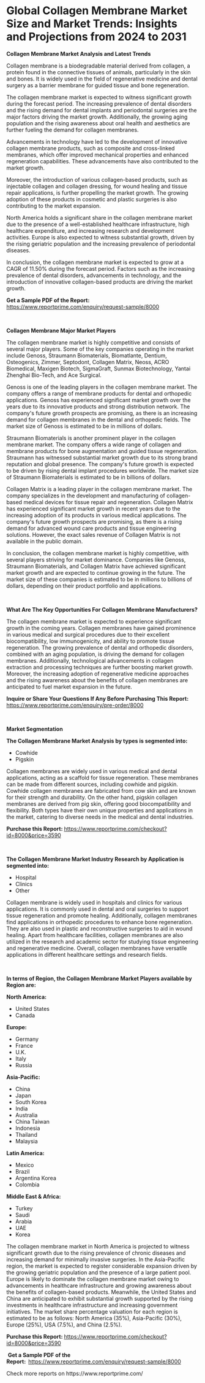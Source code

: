 <p><h1>Global Collagen Membrane Market Size and Market Trends: Insights and Projections from 2024 to 2031</h1></p><p><strong>Collagen Membrane Market Analysis and Latest Trends</strong></p>
<p><p>Collagen membrane is a biodegradable material derived from collagen, a protein found in the connective tissues of animals, particularly in the skin and bones. It is widely used in the field of regenerative medicine and dental surgery as a barrier membrane for guided tissue and bone regeneration.</p><p>The collagen membrane market is expected to witness significant growth during the forecast period. The increasing prevalence of dental disorders and the rising demand for dental implants and periodontal surgeries are the major factors driving the market growth. Additionally, the growing aging population and the rising awareness about oral health and aesthetics are further fueling the demand for collagen membranes.</p><p>Advancements in technology have led to the development of innovative collagen membrane products, such as composite and cross-linked membranes, which offer improved mechanical properties and enhanced regeneration capabilities. These advancements have also contributed to the market growth.</p><p>Moreover, the introduction of various collagen-based products, such as injectable collagen and collagen dressing, for wound healing and tissue repair applications, is further propelling the market growth. The growing adoption of these products in cosmetic and plastic surgeries is also contributing to the market expansion.</p><p>North America holds a significant share in the collagen membrane market due to the presence of a well-established healthcare infrastructure, high healthcare expenditure, and increasing research and development activities. Europe is also expected to witness substantial growth, driven by the rising geriatric population and the increasing prevalence of periodontal diseases.</p><p>In conclusion, the collagen membrane market is expected to grow at a CAGR of 11.50% during the forecast period. Factors such as the increasing prevalence of dental disorders, advancements in technology, and the introduction of innovative collagen-based products are driving the market growth.</p></p>
<p><strong>Get a Sample PDF of the Report:&nbsp;</strong> <a href="https://www.reportprime.com/enquiry/request-sample/8000">https://www.reportprime.com/enquiry/request-sample/8000</a></p>
<p>&nbsp;</p>
<p><strong>Collagen Membrane Major Market Players</strong></p>
<p><p>The collagen membrane market is highly competitive and consists of several major players. Some of the key companies operating in the market include Genoss, Straumann Biomaterials, Biomatlante, Dentium, Osteogenics, Zimmer, Septodont, Collagen Matrix, Neoss, ACRO Biomedical, Maxigen Biotech, SigmaGraft, Sunmax Biotechnology, Yantai Zhenghai Bio-Tech, and Ace Surgical.</p><p>Genoss is one of the leading players in the collagen membrane market. The company offers a range of membrane products for dental and orthopedic applications. Genoss has experienced significant market growth over the years due to its innovative products and strong distribution network. The company's future growth prospects are promising, as there is an increasing demand for collagen membranes in the dental and orthopedic fields. The market size of Genoss is estimated to be in millions of dollars.</p><p>Straumann Biomaterials is another prominent player in the collagen membrane market. The company offers a wide range of collagen and membrane products for bone augmentation and guided tissue regeneration. Straumann has witnessed substantial market growth due to its strong brand reputation and global presence. The company's future growth is expected to be driven by rising dental implant procedures worldwide. The market size of Straumann Biomaterials is estimated to be in billions of dollars.</p><p>Collagen Matrix is a leading player in the collagen membrane market. The company specializes in the development and manufacturing of collagen-based medical devices for tissue repair and regeneration. Collagen Matrix has experienced significant market growth in recent years due to the increasing adoption of its products in various medical applications. The company's future growth prospects are promising, as there is a rising demand for advanced wound care products and tissue engineering solutions. However, the exact sales revenue of Collagen Matrix is not available in the public domain.</p><p>In conclusion, the collagen membrane market is highly competitive, with several players striving for market dominance. Companies like Genoss, Straumann Biomaterials, and Collagen Matrix have achieved significant market growth and are expected to continue growing in the future. The market size of these companies is estimated to be in millions to billions of dollars, depending on their product portfolio and applications.</p></p>
<p>&nbsp;</p>
<p><strong>What Are The Key Opportunities For Collagen Membrane Manufacturers?</strong></p>
<p><p>The collagen membrane market is expected to experience significant growth in the coming years. Collagen membranes have gained prominence in various medical and surgical procedures due to their excellent biocompatibility, low immunogenicity, and ability to promote tissue regeneration. The growing prevalence of dental and orthopedic disorders, combined with an aging population, is driving the demand for collagen membranes. Additionally, technological advancements in collagen extraction and processing techniques are further boosting market growth. Moreover, the increasing adoption of regenerative medicine approaches and the rising awareness about the benefits of collagen membranes are anticipated to fuel market expansion in the future.</p></p>
<p><strong>Inquire or Share Your Questions If Any Before Purchasing This Report:</strong> <a href="https://www.reportprime.com/enquiry/pre-order/8000">https://www.reportprime.com/enquiry/pre-order/8000</a></p>
<p>&nbsp;</p>
<p><strong>Market Segmentation</strong></p>
<p><strong>The Collagen Membrane Market Analysis by types is segmented into:</strong></p>
<p><ul><li>Cowhide</li><li>Pigskin</li></ul></p>
<p><p>Collagen membranes are widely used in various medical and dental applications, acting as a scaffold for tissue regeneration. These membranes can be made from different sources, including cowhide and pigskin. Cowhide collagen membranes are fabricated from cow skin and are known for their strength and durability. On the other hand, pigskin collagen membranes are derived from pig skin, offering good biocompatibility and flexibility. Both types have their own unique properties and applications in the market, catering to diverse needs in the medical and dental industries.</p></p>
<p><strong>Purchase this Report:&nbsp;</strong><a href="https://www.reportprime.com/checkout?id=8000&price=3590">https://www.reportprime.com/checkout?id=8000&price=3590</a></p>
<p>&nbsp;</p>
<p><strong>The Collagen Membrane Market Industry Research by Application is segmented into:</strong></p>
<p><ul><li>Hospital</li><li>Clinics</li><li>Other</li></ul></p>
<p><p>Collagen membrane is widely used in hospitals and clinics for various applications. It is commonly used in dental and oral surgeries to support tissue regeneration and promote healing. Additionally, collagen membranes find applications in orthopedic procedures to enhance bone regeneration. They are also used in plastic and reconstructive surgeries to aid in wound healing. Apart from healthcare facilities, collagen membranes are also utilized in the research and academic sector for studying tissue engineering and regenerative medicine. Overall, collagen membranes have versatile applications in different healthcare settings and research fields.</p></p>
<p>&nbsp;</p>
<p><strong>In terms of Region, the Collagen Membrane Market Players available by Region are:</strong></p>
<p>
    <p> <strong> North America: </strong>
        <ul>
            <li>United States</li>
            <li>Canada</li>
        </ul>
        </p> 
    <p> <strong> Europe: </strong>
        <ul>
            <li>Germany</li>
            <li>France</li>
            <li>U.K.</li>
            <li>Italy</li>
            <li>Russia</li>
        </ul>
        </p> 
    <p> <strong> Asia-Pacific: </strong>
        <ul>
            <li>China</li>
            <li>Japan</li>
            <li>South Korea</li>
            <li>India</li>
            <li>Australia</li>
            <li>China Taiwan</li>
            <li>Indonesia</li>
            <li>Thailand</li>
            <li>Malaysia</li>
        </ul>
        </p> 
    <p> <strong> Latin America: </strong>
        <ul>
            <li>Mexico</li>
            <li>Brazil</li>
            <li>Argentina Korea</li>
            <li>Colombia</li>
        </ul>
        </p> 
    <p> <strong> Middle East & Africa: </strong>
        <ul>
            <li>Turkey</li>
            <li>Saudi</li>
            <li>Arabia</li>
            <li>UAE</li>
            <li>Korea</li>
        </ul>
    </p>
    </p>
<p><p>The collagen membrane market in North America is projected to witness significant growth due to the rising prevalence of chronic diseases and increasing demand for minimally invasive surgeries. In the Asia-Pacific region, the market is expected to register considerable expansion driven by the growing geriatric population and the presence of a large patient pool. Europe is likely to dominate the collagen membrane market owing to advancements in healthcare infrastructure and growing awareness about the benefits of collagen-based products. Meanwhile, the United States and China are anticipated to exhibit substantial growth supported by the rising investments in healthcare infrastructure and increasing government initiatives. The market share percentage valuation for each region is estimated to be as follows: North America (35%), Asia-Pacific (30%), Europe (25%), USA (7.5%), and China (2.5%).</p></p>
<p><strong>Purchase this Report: </strong><a href="https://www.reportprime.com/checkout?id=8000&price=3590">https://www.reportprime.com/checkout?id=8000&price=3590</a></p>
<p>&nbsp;<strong>Get a Sample PDF of the Report:&nbsp;&nbsp;</strong><a href="https://www.reportprime.com/enquiry/request-sample/8000">https://www.reportprime.com/enquiry/request-sample/8000</a></p>
<p><strong></strong></p>
<p>Check more reports on https://www.reportprime.com/</p>